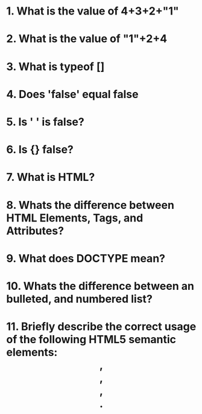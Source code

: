 # 1. What is the value of 4+3+2+"1"

# 2. What is the value of "1"+2+4

# 3. What is typeof []

# 4. Does 'false' equal false

# 5. Is ' ' is false?

# 6. Is {} false?

# 7. What is HTML?

# 8. Whats the difference between HTML Elements, Tags, and Attributes?

# 9. What does DOCTYPE mean?

# 10. Whats the difference between an bulleted, and numbered list?

# 11. Briefly describe the correct usage of the following HTML5 semantic elements: <header>, <article>, <section>, <footer>.
